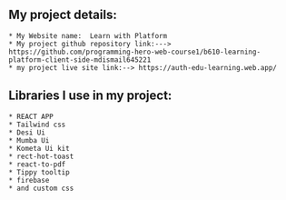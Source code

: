 ## My project details:
    * My Website name:  Learn with Platform
    * My project github repository link:---> https://github.com/programming-hero-web-course1/b610-learning-platform-client-side-mdismail645221
    * my project live site link:--> https://auth-edu-learning.web.app/
## Libraries I use in my project:
    * REACT APP
    * Tailwind css
    * Desi Ui
    * Mumba Ui
    * Kometa Ui kit
    * rect-hot-toast
    * react-to-pdf
    * Tippy tooltip
    * firebase
    * and custom css

